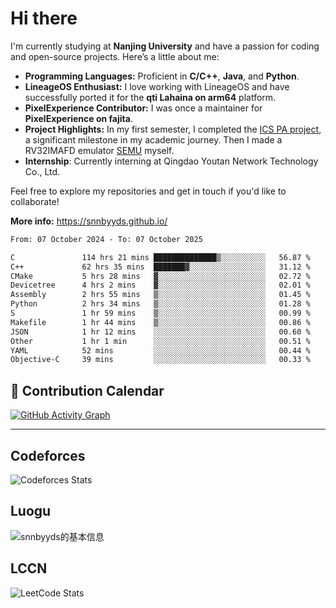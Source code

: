 # Hi there

I'm currently studying at **Nanjing University** and have a passion for coding and open-source projects. Here’s a little about me:

- **Programming Languages:** Proficient in **C/C++**, **Java**, and **Python**.
- **LineageOS Enthusiast:** I love working with LineageOS and have successfully ported it for the **qti Lahaina on arm64** platform.
- **PixelExperience Contributor:** I was once a maintainer for **PixelExperience on fajita**.
- **Project Highlights:** In my first semester, I completed the [ICS PA project](https://nju-projectn.github.io/ics-pa-gitbook/ics2024/), a significant milestone in my academic journey. Then I made a RV32IMAFD emulator [SEMU](https://github.com/snnbyyds/semu) myself.
- **Internship**: Currently interning at Qingdao Youtan Network Technology Co., Ltd.

Feel free to explore my repositories and get in touch if you'd like to collaborate!

**More info:** https://snnbyyds.github.io/

<!--START_SECTION:waka-->

```txt
From: 07 October 2024 - To: 07 October 2025

C               114 hrs 21 mins ██████████████▒░░░░░░░░░░   56.87 %
C++             62 hrs 35 mins  ███████▓░░░░░░░░░░░░░░░░░   31.12 %
CMake           5 hrs 28 mins   ▓░░░░░░░░░░░░░░░░░░░░░░░░   02.72 %
Devicetree      4 hrs 2 mins    ▓░░░░░░░░░░░░░░░░░░░░░░░░   02.01 %
Assembly        2 hrs 55 mins   ▒░░░░░░░░░░░░░░░░░░░░░░░░   01.45 %
Python          2 hrs 34 mins   ▒░░░░░░░░░░░░░░░░░░░░░░░░   01.28 %
S               1 hr 59 mins    ▒░░░░░░░░░░░░░░░░░░░░░░░░   00.99 %
Makefile        1 hr 44 mins    ▒░░░░░░░░░░░░░░░░░░░░░░░░   00.86 %
JSON            1 hr 12 mins    ░░░░░░░░░░░░░░░░░░░░░░░░░   00.60 %
Other           1 hr 1 min      ░░░░░░░░░░░░░░░░░░░░░░░░░   00.51 %
YAML            52 mins         ░░░░░░░░░░░░░░░░░░░░░░░░░   00.44 %
Objective-C     39 mins         ░░░░░░░░░░░░░░░░░░░░░░░░░   00.33 %
```

<!--END_SECTION:waka-->

## 📅 Contribution Calendar

[![GitHub Activity Graph](https://github-readme-activity-graph.vercel.app/graph?username=snnbyyds&theme=react-dark)](https://github.com/snnbyyds)

---

## Codeforces
![Codeforces Stats](https://codeforces-readme-stats.vercel.app/api/card?username=snnbyyds)

## Luogu
![snnbyyds的基本信息](https://luogu-card.vercel.app/about?id=1560631)

## LCCN
![LeetCode Stats](https://leetcard.jacoblin.cool/snnbyyds?theme=light&font=Fuzzy%20Bubbles&site=cn)
